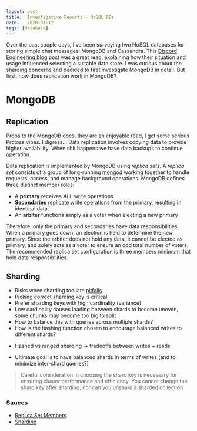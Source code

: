 ```yaml
---
layout: post
title:  Investigative Reports - NoSQL DBs
date:   2020-01-12
tags: [database]
---
```

Over the past couple days, I've been surveying two NoSQL databases for
storing simple chat messages: MongoDB and Cassandra. This [Discord
Engineering blog
post](https://blog.discordapp.com/how-discord-stores-billions-of-messages-7fa6ec7ee4c7)
was a great read, explaining how their situation and usage influenced
selecting a suitable data store. I was curious about the sharding
concerns and decided to first investigate MongoDB in detail. But first,
how does replication work in MongoDB?

# MongoDB

## Replication

Props to the MongoDB docs, they are an enjoyable read, I get some
serious Protoss vibes. I digress... Data replication involves copying
data to provide higher availability. When shit happens we have data
backups to continue operation.

Data replication is implemented by MongoDB using *replica sets*. A
*replica set* consists of a group of long-running
[mongod](https://docs.mongodb.com/manual/reference/program/mongod/#bin.mongod)
working together to handle requests, access, and manage background
operations. MongoDB defines three distinct member roles:

* A **primary** receives *ALL* write operations
* **Secondaries** replicate write operations from the primary, resulting
in identical data.
* An **arbiter** functions simply as a voter when electing a new primary

Therefore, only the primary and secondaries have data responsibilities.
When a primary goes down, an election is held to determine the new
primary. Since the arbiter does not hold any data, it cannot be elected
as primary, and solely acts as a voter to ensure an odd total number of
voters. The recommended replica set configuration is three members minimum
that hold data responsibilities.

## Sharding

* Risks when sharding too late
[pitfalls](https://blog.yugabyte.com/overcoming-mongodb-sharding-and-replication-limitations-with-yugabyte-db/)
* Picking correct sharding key is critical
* Prefer sharding keys with high cardinality (variance)
* Low cardinality causes loading between shards to become uneven, some
chunks may become too big to split
* How to balance this with queries across multiple shards?
* How is the hashing function chosen to encourage balanced writes to different shards?
- Hashed vs ranged sharding -> tradeoffs between writes + reads
* Ultimate goal is to have balanced shards in terms of writes (and to
minimize inter-shard queries?)

> Careful consideration in choosing the shard key is necessary for
> ensuring cluster performance and efficiency. You cannot change the
> shard key after sharding, nor can you unshard a sharded collection

### Sauces

* [Replica Set Members](https://docs.mongodb.com/manual/core/replica-set-members/)
* [Sharding](https://docs.mongodb.com/manual/sharding/)
